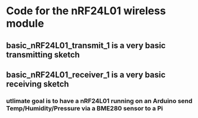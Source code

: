 # Code for the nRF24L01 wireless module

## basic_nRF24L01_transmit_1 is a very basic transmitting sketch  

## basic_nRF24L01_receiver_1 is a very basic receiving sketch  

### utlimate goal is to have a nRF24L01 running on an Arduino send Temp/Humidity/Pressure via a BME280 sensor to a Pi
